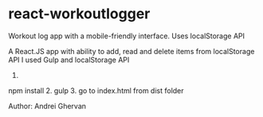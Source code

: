 # react-workoutlogger
Workout log app with a mobile-friendly interface. Uses localStorage API

A React.JS app with ability to add, read and delete items from localStorage API
I used Gulp and localStorage API

1.
npm install
2.
gulp
3.
go to index.html from dist folder

Author:
Andrei Ghervan
